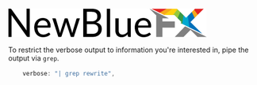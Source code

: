 [![NewBlueFX](img/NewBlueFX_logo.png)](Home.md)

To restrict the verbose output to information you're interested in, pipe the output via `grep`.

```js
    verbose: "| grep rewrite",
```

<!-- ```sh
$ ws --verbose | grep rewrite
``` -->
